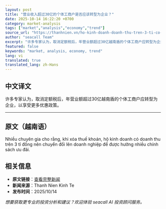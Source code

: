 ```yaml
---
layout: post
title: "营业收入超过30亿的个体工商户是否应该转型为企业？"
date: 2025-10-14 16:22:20 +0700
category: market-analysis
tags: ["market","analysis","economy","trend"]
source_url: "https://thanhnien.vn/ho-kinh-doanh-doanh-thu-tren-3-ti-co-nen-len-doanh-nghiep-185251014164031156.htm"
author: "seacall Team"
excerpt: "许多专家认为，取消定额税后，年营业额超过30亿越南盾的个体工商户应转型为企业，以享受更多优惠政策。..."
featured: false
keywords: "market, analysis, economy, trend"
lang: vi
translated: true
translated_lang: zh-Hans
---
```


## 中文译文

许多专家认为，取消定额税后，年营业额超过30亿越南盾的个体工商户应转型为企业，以享受更多优惠政策。

---

## 原文（越南语）

Nhiều chuy&ecirc;n gia cho rằng, khi x&oacute;a thuế kho&aacute;n, hộ kinh doanh c&oacute; doanh thu tr&ecirc;n 3 tỉ đồng n&ecirc;n chuyển đổi l&ecirc;n doanh nghiệp để được hưởng nhiều ch&iacute;nh s&aacute;ch ưu đ&atilde;i.

## 相关信息

- **原文链接**：[查看完整新闻](https://thanhnien.vn/ho-kinh-doanh-doanh-thu-tren-3-ti-co-nen-len-doanh-nghiep-185251014164031156.htm)
- **新闻来源**：Thanh Nien Kinh Te
- **发布时间**：2025/10/14

*想要获取更专业的投资分析和建议？欢迎体验 seacall AI 投资顾问服务。*